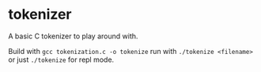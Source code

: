 # tokenizer

A basic C tokenizer to play around with.

Build with `gcc tokenization.c -o tokenize`
run with `./tokenize <filename>` or just `./tokenize` for repl mode.
